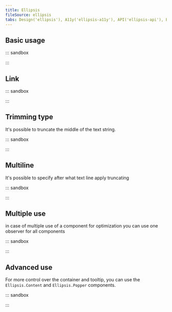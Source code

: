 ```yaml
---
title: Ellipsis
fileSource: ellipsis
tabs: Design('ellipsis'), A11y('ellipsis-a11y'), API('ellipsis-api'), Example('ellipsis-code'), Changelog('ellipsis-changelog')
---
```


## Basic usage

::: sandbox

<script lang="tsx" src="examples/basic_usage.tsx"></script>

:::

## Link

::: sandbox

<script lang="tsx" src="examples/link.tsx"></script>

:::

## Trimming type

It's possible to truncate the middle of the text string.

::: sandbox

<script lang="tsx" src="examples/trimming_type.tsx"></script>

:::

## Multiline

It's possible to specify after what text line apply truncating

::: sandbox

<script lang="tsx" src="examples/multiline.tsx"></script>

:::

## Multiple use

in case of multiple use of a component for optimization you can use one observer for all components

::: sandbox

<script lang="tsx" src="examples/multiple_use.tsx"></script>

:::

## Advanced use

For more control over the container and tooltip, you can use the `Ellipsis.Content` and `Ellipsis.Popper` components.

::: sandbox

<script lang="tsx" src="examples/advanced_use.tsx"></script>

:::
